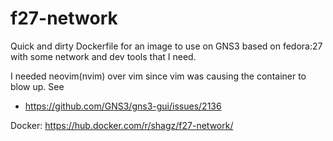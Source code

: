 # f27-network

Quick and dirty Dockerfile for an image to use on GNS3 based on fedora:27 with some network and dev tools that I need.

I needed neovim(nvim) over vim since vim was causing the container to blow up. See

* https://github.com/GNS3/gns3-gui/issues/2136

Docker: https://hub.docker.com/r/shagz/f27-network/
